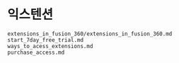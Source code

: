 # 익스텐션

```{toctree}
extensions_in_fusion_360/extensions_in_fusion_360.md
start_7day_free_trial.md
ways_to_acess_extensions.md
purchase_access.md
```